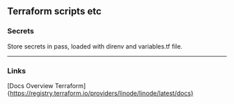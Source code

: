 ## Terraform scripts etc


### Secrets
Store secrets in pass, loaded with direnv and variables.tf file.

---

### Links
[Docs Overview Terraform]{https://registry.terraform.io/providers/linode/linode/latest/docs}
